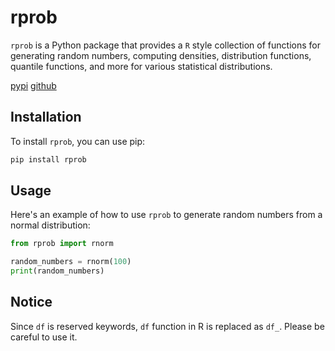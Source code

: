 # rprob

`rprob` is a Python package that provides a `R` style collection of functions for generating random numbers, computing densities, distribution functions, quantile functions, and more for various statistical distributions.

[pypi](https://pypi.org/project/rprob/)
[github](https://github.com/jinwook-chang/rprob)

## Installation

To install `rprob`, you can use pip:

```bash
pip install rprob
```

## Usage

Here's an example of how to use `rprob` to generate random numbers from a normal distribution:

```python
from rprob import rnorm

random_numbers = rnorm(100)
print(random_numbers)
```


## Notice

Since `df` is reserved keywords, `df` function in R is replaced as `df_`.
Please be careful to use it.

